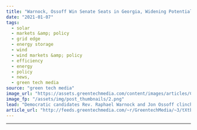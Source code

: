 ```yaml
---
title: "Warnock, Ossoff Win Senate Seats in Georgia, Widening Potential for Clean Energy Policy From Congress"
date: "2021-01-07"
tags: 
  - solar
  - markets &amp; policy
  - grid edge
  - energy storage
  - wind
  - wind markets &amp; policy
  - efficiency
  - energy
  - policy
  - news,
  - green tech media
source: "green tech media"
image_url: "https://assets.greentechmedia.com/content/images/articles/Capitol_Flag_Congress_XL.jpg"
image_fp: "/assets/img/post_thumbnails/2.png"
lead: "Democratic candidates Rev. Raphael Warnock and Jon Ossoff clinched victories in Georgia’s Tuesday runoff races for the U.S. Senate, according to the Associated Press, giving Democrats control of both chambers of Congress as President-elect Joe Biden  ..."
article_url: "http://feeds.greentechmedia.com/~r/GreentechMedia/~3/tXtbUR1Maug/warnock-ossoff-win-senate-seats-in-georgia-widening-potential-for-clean-energy-policy-from-congress"
---
```


---
